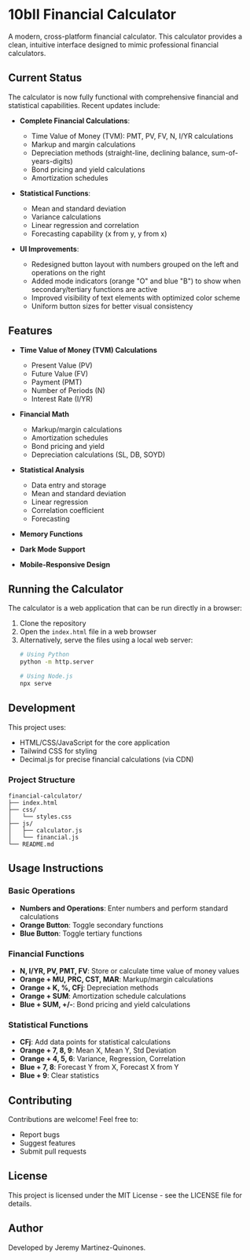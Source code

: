# 10bII Financial Calculator

A modern, cross-platform financial calculator. This calculator provides a clean, intuitive interface designed to mimic professional financial calculators.

## Current Status

The calculator is now fully functional with comprehensive financial and statistical capabilities. Recent updates include:

- **Complete Financial Calculations**:
  - Time Value of Money (TVM): PMT, PV, FV, N, I/YR calculations
  - Markup and margin calculations
  - Depreciation methods (straight-line, declining balance, sum-of-years-digits)
  - Bond pricing and yield calculations
  - Amortization schedules

- **Statistical Functions**:
  - Mean and standard deviation
  - Variance calculations
  - Linear regression and correlation
  - Forecasting capability (x from y, y from x)

- **UI Improvements**:
  - Redesigned button layout with numbers grouped on the left and operations on the right
  - Added mode indicators (orange "O" and blue "B") to show when secondary/tertiary functions are active
  - Improved visibility of text elements with optimized color scheme
  - Uniform button sizes for better visual consistency

## Features

- **Time Value of Money (TVM) Calculations**
  - Present Value (PV)
  - Future Value (FV)
  - Payment (PMT)
  - Number of Periods (N)
  - Interest Rate (I/YR)

- **Financial Math**
  - Markup/margin calculations
  - Amortization schedules
  - Bond pricing and yield
  - Depreciation calculations (SL, DB, SOYD)

- **Statistical Analysis**
  - Data entry and storage
  - Mean and standard deviation
  - Linear regression
  - Correlation coefficient
  - Forecasting

- **Memory Functions**
- **Dark Mode Support**
- **Mobile-Responsive Design**

## Running the Calculator

The calculator is a web application that can be run directly in a browser:

1. Clone the repository
2. Open the `index.html` file in a web browser
3. Alternatively, serve the files using a local web server:
   ```bash
   # Using Python
   python -m http.server
   
   # Using Node.js
   npx serve
   ```

## Development

This project uses:
- HTML/CSS/JavaScript for the core application
- Tailwind CSS for styling
- Decimal.js for precise financial calculations (via CDN)

### Project Structure

```
financial-calculator/
├── index.html
├── css/
│   └── styles.css
├── js/
│   ├── calculator.js
│   └── financial.js
└── README.md
```

## Usage Instructions

### Basic Operations
- **Numbers and Operations**: Enter numbers and perform standard calculations
- **Orange Button**: Toggle secondary functions
- **Blue Button**: Toggle tertiary functions

### Financial Functions
- **N, I/YR, PV, PMT, FV**: Store or calculate time value of money values
- **Orange + MU, PRC, CST, MAR**: Markup/margin calculations
- **Orange + K, %, CFj**: Depreciation methods
- **Orange + SUM**: Amortization schedule calculations
- **Blue + SUM, +/-**: Bond pricing and yield calculations

### Statistical Functions
- **CFj**: Add data points for statistical calculations
- **Orange + 7, 8, 9**: Mean X, Mean Y, Std Deviation
- **Orange + 4, 5, 6**: Variance, Regression, Correlation
- **Blue + 7, 8**: Forecast Y from X, Forecast X from Y
- **Blue + 9**: Clear statistics

## Contributing

Contributions are welcome! Feel free to:
- Report bugs
- Suggest features
- Submit pull requests

## License

This project is licensed under the MIT License - see the LICENSE file for details.

## Author
Developed by Jeremy Martinez-Quinones.